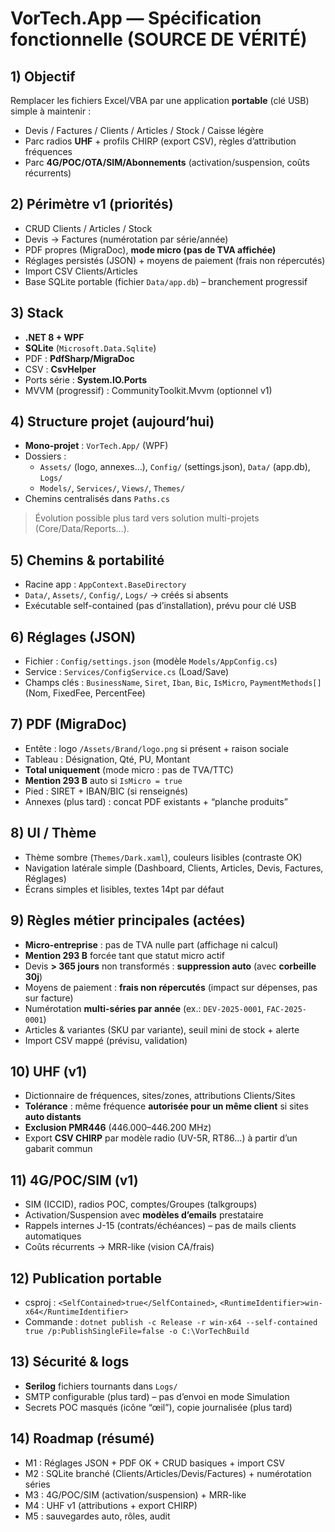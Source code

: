 # VorTech.App — Spécification fonctionnelle (SOURCE DE VÉRITÉ)

## 1) Objectif
Remplacer les fichiers Excel/VBA par une application **portable** (clé USB) simple à maintenir :
- Devis / Factures / Clients / Articles / Stock / Caisse légère
- Parc radios **UHF** + profils CHIRP (export CSV), règles d’attribution fréquences
- Parc **4G/POC/OTA/SIM/Abonnements** (activation/suspension, coûts récurrents)

## 2) Périmètre v1 (priorités)
- CRUD Clients / Articles / Stock
- Devis → Factures (numérotation par série/année)
- PDF propres (MigraDoc), **mode micro (pas de TVA affichée)**
- Réglages persistés (JSON) + moyens de paiement (frais non répercutés)
- Import CSV Clients/Articles
- Base SQLite portable (fichier `Data/app.db`) – branchement progressif

## 3) Stack
- **.NET 8 + WPF**  
- **SQLite** (`Microsoft.Data.Sqlite`)  
- PDF : **PdfSharp/MigraDoc**  
- CSV : **CsvHelper**  
- Ports série : **System.IO.Ports**  
- MVVM (progressif) : CommunityToolkit.Mvvm (optionnel v1)

## 4) Structure projet (aujourd’hui)
- **Mono-projet** : `VorTech.App/` (WPF)
- Dossiers :
  - `Assets/` (logo, annexes…), `Config/` (settings.json), `Data/` (app.db), `Logs/`
  - `Models/`, `Services/`, `Views/`, `Themes/`
- Chemins centralisés dans `Paths.cs`

> Évolution possible plus tard vers solution multi-projets (Core/Data/Reports…).

## 5) Chemins & portabilité
- Racine app : `AppContext.BaseDirectory`
- `Data/`, `Assets/`, `Config/`, `Logs/` → créés si absents
- Exécutable self-contained (pas d’installation), prévu pour clé USB

## 6) Réglages (JSON)
- Fichier : `Config/settings.json` (modèle `Models/AppConfig.cs`)
- Service : `Services/ConfigService.cs` (Load/Save)
- Champs clés : `BusinessName`, `Siret`, `Iban`, `Bic`, `IsMicro`, `PaymentMethods[]` (Nom, FixedFee, PercentFee)

## 7) PDF (MigraDoc)
- Entête : logo `/Assets/Brand/logo.png` si présent + raison sociale
- Tableau : Désignation, Qté, PU, Montant
- **Total uniquement** (mode micro : pas de TVA/TTC)
- **Mention 293 B** auto si `IsMicro = true`
- Pied : SIRET + IBAN/BIC (si renseignés)
- Annexes (plus tard) : concat PDF existants + “planche produits”

## 8) UI / Thème
- Thème sombre (`Themes/Dark.xaml`), couleurs lisibles (contraste OK)
- Navigation latérale simple (Dashboard, Clients, Articles, Devis, Factures, Réglages)
- Écrans simples et lisibles, textes 14pt par défaut

## 9) Règles métier principales (actées)
- **Micro-entreprise** : pas de TVA nulle part (affichage ni calcul)
- **Mention 293 B** forcée tant que statut micro actif
- Devis **> 365 jours** non transformés : **suppression auto** (avec **corbeille 30j**)
- Moyens de paiement : **frais non répercutés** (impact sur dépenses, pas sur facture)
- Numérotation **multi-séries par année** (ex.: `DEV-2025-0001`, `FAC-2025-0001`)
- Articles & variantes (SKU par variante), seuil mini de stock + alerte
- Import CSV mappé (prévisu, validation)

## 10) UHF (v1)
- Dictionnaire de fréquences, sites/zones, attributions Clients/Sites
- **Tolérance** : même fréquence **autorisée pour un même client** si sites **auto distants**
- **Exclusion PMR446** (446.000–446.200 MHz)
- Export **CSV CHIRP** par modèle radio (UV-5R, RT86…) à partir d’un gabarit commun

## 11) 4G/POC/SIM (v1)
- SIM (ICCID), radios POC, comptes/Groupes (talkgroups)
- Activation/Suspension avec **modèles d’emails** prestataire
- Rappels internes J-15 (contrats/échéances) – pas de mails clients automatiques
- Coûts récurrents → MRR-like (vision CA/frais)

## 12) Publication portable
- csproj : `<SelfContained>true</SelfContained>`, `<RuntimeIdentifier>win-x64</RuntimeIdentifier>`
- Commande : `dotnet publish -c Release -r win-x64 --self-contained true /p:PublishSingleFile=false -o C:\VorTechBuild`

## 13) Sécurité & logs
- **Serilog** fichiers tournants dans `Logs/`
- SMTP configurable (plus tard) – pas d’envoi en mode Simulation
- Secrets POC masqués (icône “œil”), copie journalisée (plus tard)

## 14) Roadmap (résumé)
- M1 : Réglages JSON + PDF OK + CRUD basiques + import CSV
- M2 : SQLite branché (Clients/Articles/Devis/Factures) + numérotation séries
- M3 : 4G/POC/SIM (activation/suspension) + MRR-like
- M4 : UHF v1 (attributions + export CHIRP)
- M5 : sauvegardes auto, rôles, audit
